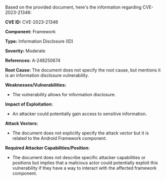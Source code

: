 Based on the provided document, here's the information regarding CVE-2023-21346:

**CVE ID:** CVE-2023-21346

**Component:** Framework

**Type:** Information Disclosure (ID)

**Severity:** Moderate

**References:** A-248250674

**Root Cause:** The document does not specify the root cause, but mentions it is an information disclosure vulnerability.

**Weaknesses/Vulnerabilities:**
- The vulnerability allows for information disclosure.

**Impact of Exploitation:**
- An attacker could potentially gain access to sensitive information.

**Attack Vectors:**
- The document does not explicitly specify the attack vector but it is related to the Android Framework component.

**Required Attacker Capabilities/Position:**
- The document does not describe specific attacker capabilities or positions but implies that a malicious actor could potentially exploit this vulnerability if they have a way to interact with the affected framework component.